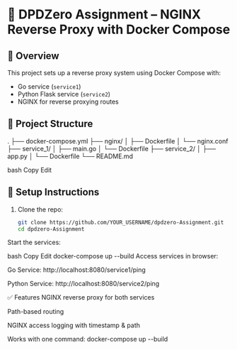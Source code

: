 # 🐳 DPDZero Assignment – NGINX Reverse Proxy with Docker Compose

## 🚀 Overview

This project sets up a reverse proxy system using Docker Compose with:
- Go service (`service1`)
- Python Flask service (`service2`)
- NGINX for reverse proxying routes

## 🧱 Project Structure

.
├── docker-compose.yml
├── nginx/
│ ├── Dockerfile
│ └── nginx.conf
├── service_1/
│ ├── main.go
│ └── Dockerfile
├── service_2/
│ ├── app.py
│ └── Dockerfile
└── README.md

bash
Copy
Edit

## 🔧 Setup Instructions

1. Clone the repo:
   ```bash
   git clone https://github.com/YOUR_USERNAME/dpdzero-Assignment.git
   cd dpdzero-Assignment
Start the services:

bash
Copy
Edit
docker-compose up --build
Access services in browser:

Go Service: http://localhost:8080/service1/ping

Python Service: http://localhost:8080/service2/ping

✅ Features
NGINX reverse proxy for both services

Path-based routing

NGINX access logging with timestamp & path

Works with one command: docker-compose up --build
